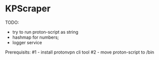 # KPScraper

TODO:

- try to run proton-script as string
- hashmap for numbers;
- logger service

Prerequisits:
#1 - install protonvpn cli tool
#2 - move proton-script to /bin
